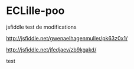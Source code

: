 ECLille-poo
===========

jsfiddle test de modifications

http://jsfiddle.net/gwenaelhagenmuller/pk63z0x1/

http://jsfiddle.net/jfedjaev/zb9kgakd/

test
